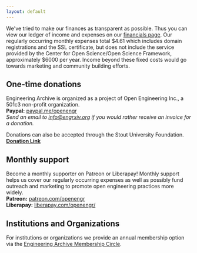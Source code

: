 ```yaml
---
layout: default
---
```

We've tried to make our finances as transparent as possible. Thus you can view our ledger of income and expenses on our [financials page](http://blog.engrxiv.org/financials/). Our regularly occurring monthly expenses total $4.61 which includes domain registrations and the SSL certificate, but does not include the service provided by the Center for Open Science/Open Science Framework, approximately $6000 per year. Income beyond these fixed costs would go towards marketing and community building efforts.

## One-time donations
Engineering Archive is organized as a project of Open Engineering Inc., a 501c3 non-profit organization.  
**Paypal:** [paypal.me/openengr](https://www.paypal.me/openengr)  
*Send an email to [info@engrxiv.org](mailto:info@engrxiv.org) if you would rather receive an invoice for a donation.*

Donations can also be accepted through the Stout University Foundation.
**[Donation Link](https://foundation.uwstout.edu/pages/givings/engrxiv)**


## Monthly support
Become a monthly supporter on Patreon or Liberapay! Monthly support helps us cover our regularly occurring expenses as well as possibly fund outreach and marketing to promote open engineering practices more widely.  
**Patreon:** [patreon.com/openengr](https://www.patreon.com/openengr)  
**Liberapay:** [liberapay.com/openengr/](https://liberapay.com/openengr/)



## Institutions and Organizations
For institutions or organizations we provide an annual membership option via the [Engineering Archive Membership Circle](https://blog.engrxiv.org/membership-circle/).